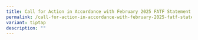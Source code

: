 ```yaml
---
title: Call for Action in Accordance with February 2025 FATF Statement
permalink: /call-for-action-in-accordance-with-february-2025-fatf-statement/
variant: tiptap
description: ""
---
```

<p></p>